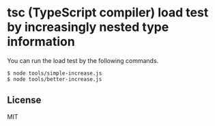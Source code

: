 # tsc (TypeScript compiler) load test by increasingly nested type information

You can run the load test by the following commands.

```
$ node tools/simple-increase.js
$ node tools/better-increase.js
```

## License

MIT
